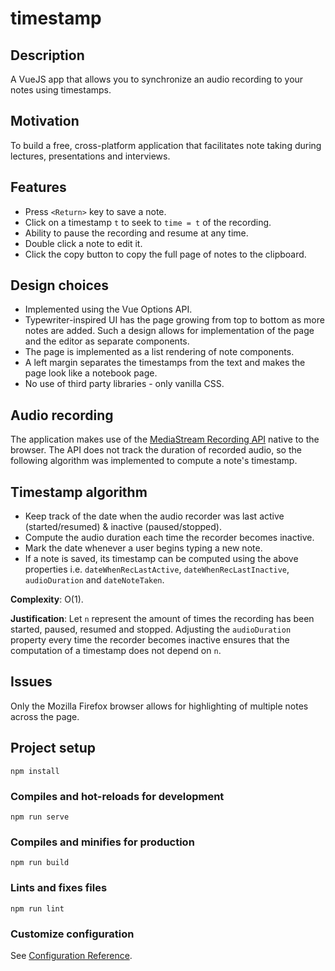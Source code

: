 # timestamp
## Description
A VueJS app that allows you to synchronize an audio recording to your notes using timestamps.

## Motivation
To build a free, cross-platform application that facilitates note taking during lectures, presentations and interviews.

## Features
- Press `<Return>` key to save a note.
- Click on a timestamp `t` to seek to `time = t` of the recording.
- Ability to pause the recording and resume at any time.
- Double click a note to edit it.
- Click the copy button to copy the full page of notes to the clipboard.
  
## Design choices
  - Implemented using the Vue Options API.
  - Typewriter-inspired UI has the page growing from top to bottom as more notes are added. Such a design allows for implementation of the page and the editor as separate components.
  - The page is implemented as a list rendering of note components.
  - A left margin separates the timestamps from the text and makes the page look like a notebook page.
  - No use of third party libraries - only vanilla CSS.
  
## Audio recording
The application makes use of the [MediaStream Recording API](https://developer.mozilla.org/en-US/docs/Web/API/MediaStream_Recording_API) native to the browser. The API does not track the duration of recorded audio, so the following algorithm was implemented to compute a note's timestamp.

## Timestamp algorithm
  - Keep track of the date when the audio recorder was last active (started/resumed) & inactive (paused/stopped).
  - Compute the audio duration each time the recorder becomes inactive.
  - Mark the date whenever a user begins typing a new note.
  - If a note is saved, its timestamp can be computed using the above properties i.e. `dateWhenRecLastActive`, `dateWhenRecLastInactive`, `audioDuration` and `dateNoteTaken`.
  
 **Complexity**: O(1).
 
 **Justification**: Let `n` represent the amount of times the recording has been started, paused, resumed and stopped.
  Adjusting the `audioDuration` property every time the recorder becomes inactive ensures that the computation of a timestamp does not depend on `n`.
  
## Issues
  Only the Mozilla Firefox browser allows for highlighting of multiple notes across the page.
  
## Project setup
```
npm install
```

### Compiles and hot-reloads for development
```
npm run serve
```

### Compiles and minifies for production
```
npm run build
```

### Lints and fixes files
```
npm run lint
```

### Customize configuration
See [Configuration Reference](https://cli.vuejs.org/config/).


